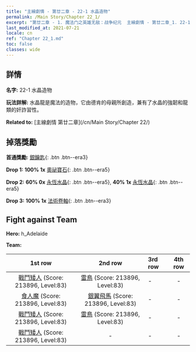```yaml
---
title: "主線劇情 - 第廿二章 - 22-1 水晶造物"
permalink: /Main Story/Chapter 22_1/
excerpt: "第廿二章 - 1. 魔法门之英雄无敌：战争纪元  主線劇情 - 第廿二章_1. 22-1 水晶造物"
last_modified_at: 2021-07-21
locale: cn
ref: "Chapter 22_1.md"
toc: false
classes: wide
---
```


## 詳情

 **名字:** 22-1 水晶造物

 **玩法詳解:** 水晶龍是魔法的造物，它由德肯的母親所創造，兼有了水晶的強韌和龍類的奸詐習性。

 **Related to:** [主線劇情 第廿二章](/cn/Main Story/Chapter 22/)

## 掉落獎勵

 **首通獎勵:** [銀鑰匙](/cn/Items/con_693/){: .btn .btn--era3}

 **Drop 1:** **100% 1x** [奧祕寶石](/cn/Items/mat_79/){: .btn .btn--era5}

 **Drop 2:** **60% 0x** [永恆水晶](/cn/Items/mat_73/){: .btn .btn--era5}, **40% 1x** [永恆水晶](/cn/Items/mat_73/){: .btn .btn--era5}

 **Drop 3:** **100% 1x** [法術卷軸](/cn/Items/con_694/){: .btn .btn--era3}


## Fight against Team
 **Hero:** h_Adelaide

 **Team:**


  | 1st row | 2nd row | 3rd row | 4th row |
  |:----:|:----:|:----|:----:|
  | [戰鬥矮人](/cn/units/Dwarf/) (Score: 213896, Level:83)  | [雷鳥](/cn/units/Roc/) (Score: 213896, Level:83)  | - | - |
  | [食人魔](/cn/units/Ogre/) (Score: 213896, Level:83)  | [銀翼飛馬](/cn/units/Pegasus/) (Score: 213896, Level:83)  | - | - |
  | [戰鬥矮人](/cn/units/Dwarf/) (Score: 213896, Level:83)  | [雷鳥](/cn/units/Roc/) (Score: 213896, Level:83)  | - | - |
  | [戰鬥矮人](/cn/units/Dwarf/) (Score: 213896, Level:83)  | - | - | - |


